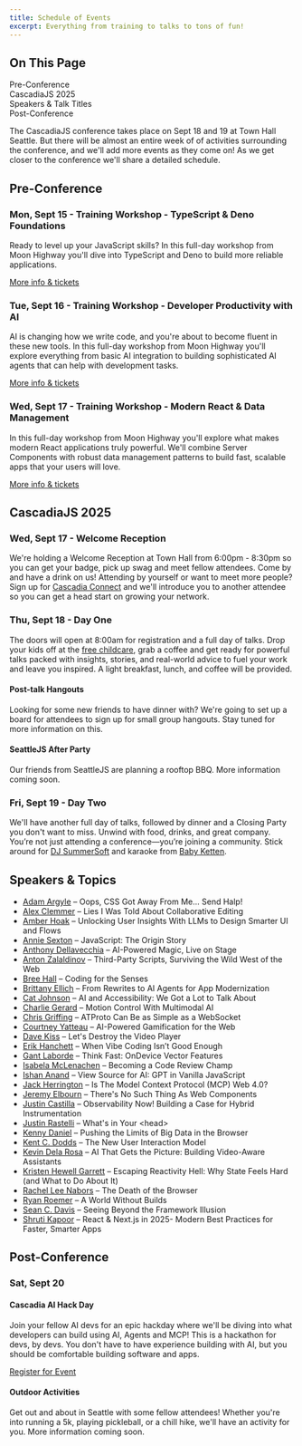 ```yaml
---
title: Schedule of Events
excerpt: Everything from training to talks to tons of fun!
---
```


<div id="toc">
<h2>On This Page</h2>
    <ul>
        <li><a href="#preconf">Pre-Conference</a></li>
        <li><a href="#cascadiajs">CascadiaJS 2025</a></li>
        <li><a href="#speakers">Speakers & Talk Titles</a></li>
        <li><a href="#postconf">Post-Conference</a></li>
    </ul>
</div>

The CascadiaJS conference takes place on Sept 18 and 19 at Town Hall Seattle. But there will be almost an entire week of of activities surrounding the conference, and we'll add more events as they come on! As we get closer to the conference we'll share a detailed schedule.

<h2 id="preconf">Pre-Conference</h2>

### Mon, Sept 15 - Training Workshop - TypeScript & Deno Foundations

Ready to level up your JavaScript skills? In this full-day workshop from Moon Highway you'll dive into TypeScript and Deno to build more reliable applications. 

<div class="cta secondary"><a href="/2025/trainings/typescript-and-deno-foundations">More info & tickets</a></div>

### Tue, Sept 16 - Training Workshop - Developer Productivity with AI

AI is changing how we write code, and you're about to become fluent in these new tools. In this full-day workshop from Moon Highway you'll explore everything from basic AI integration to building sophisticated AI agents that can help with development tasks.

<div class="cta secondary"><a href="/2025/trainings/developer-productivity-with-ai">More info & tickets</a></div>

### Wed, Sept 17 - Training Workshop - Modern React & Data Management

In this full-day workshop from Moon Highway you'll explore what makes modern React applications truly powerful. We'll combine Server Components with robust data management patterns to build fast, scalable apps that your users will love.

<div class="cta secondary"><a href="/2025/trainings/modern-react-and-data-management">More info & tickets</a></div>

<h2 id="cascadiajs">CascadiaJS 2025</h2>

### Wed, Sept 17 - Welcome Reception

We're holding a Welcome Reception at Town Hall from 6:00pm - 8:30pm so you can get your badge, pick up swag and meet fellow attendees. Come by and have a drink on us! Attending by yourself or want to meet more people? Sign up for [Cascadia Connect](https://airtable.com/app4aehCXEydAuxKX/pag7dXPfJZEMPcHid/form) and we'll introduce you to another attendee so you can get a head start on growing your network.  

### Thu, Sept 18 - Day One

The doors will open at 8:00am for registration and a full day of talks. Drop your kids off at the [free childcare](/2025/childcare), grab a coffee and get ready for powerful talks packed with insights, stories, and real-world advice to fuel your work and leave you inspired. A light breakfast, lunch, and coffee will be provided.

#### Post-talk Hangouts

Looking for some new friends to have dinner with? We're going to set up a board for attendees to sign up for small group hangouts. Stay tuned for more information on this. 

#### SeattleJS After Party

Our friends from SeattleJS are planning a rooftop BBQ. More information coming soon.

### Fri, Sept 19 - Day Two

We'll have another full day of talks, followed by dinner and a Closing Party you don't want to miss. Unwind with food, drinks, and great company. You’re not just attending a conference—you’re joining a community. Stick around for [DJ SummerSoft](https://www.instagram.com/djsummersoft/?hl=en) and karaoke from [Baby Ketten](https://babyketten.com/wa/).

<h2 id="speakers">Speakers & Topics</h2>

<ul>
  <li><a href="/2025/talks/oops-css-got-away-from-me-send-halp">Adam Argyle</a> – Oops, CSS Got Away From Me... Send Halp!</li>
  <li><a href="/2025/talks/lies-i-was-told-about-collaborative-editing">Alex Clemmer</a> – Lies I Was Told About Collaborative Editing</li>
 <!-- <li><a href="/2025/talks/a-identity-crisis-can-i-be-proud-of-this">Allan Deutsch</a> – [Talk Title TBD]</li>-->
  <li><a href="/2025/talks/unlocking-user-insights-with-llms-to-design-smarter-ui-and-flows">Amber Hoak</a> – Unlocking User Insights With LLMs to Design Smarter UI and Flows</li>
  <li><a href="/2025/talks/javascript-the-origin-story">Annie Sexton</a> – JavaScript: The Origin Story</li>
  <li><a href="/2025/talks/ai-powered-magic-live-on-stage">Anthony Dellavecchia</a> – AI-Powered Magic, Live on Stage</li>
  <li><a href="/2025/talks/third-party-scripts-surviving-the-wild-west-of-the-web">Anton Zalaldinov</a> – Third-Party Scripts, Surviving the Wild West of the Web</li>
  <li><a href="/2025/talks/coding-for-the-senses">Bree Hall</a> – Coding for the Senses</li>
  <li><a href="/2025/talks/from-rewrites-to-ai-agents-for-app-modernization">Brittany Ellich</a> – From Rewrites to AI Agents for App Modernization</li>
  <li><a href="/2025/talks/ai-and-accessibility-we-got-a-lot-to-talk-about">Cat Johnson</a> – AI and Accessibility: We Got a Lot to Talk About</li>
  <li><a href="/2025/talks/motion-control-with-multimodal-ai">Charlie Gerard</a> – Motion Control With Multimodal AI</li>
  <li><a href="/2025/talks/atproto-can-be-as-simple-as-a-websocket">Chris Griffing</a> – ATProto Can Be as Simple as a WebSocket</li>
  <li><a href="/2025/talks/ai-powered-gamification-for-the-web">Courtney Yatteau</a> – AI-Powered Gamification for the Web</li>
  <!--<li><a href="/2025/talks/a-identity-crisis-can-i-be-proud-of-this">Craig Dennis</a> – AIdentity Crisis: Can I Be Proud of This?</li>-->
  <li><a href="/2025/talks/lets-destroy-the-video-player">Dave Kiss</a> – Let's Destroy the Video Player</li>
  <li><a href="/2025/talks/when-vibe-coding-isnt-good-enough">Erik Hanchett</a> – When Vibe Coding Isn’t Good Enough</li>
  <li><a href="/2025/talks/think-fast-ondevice-vector-features">Gant Laborde</a> – Think Fast: OnDevice Vector Features</li>
  <!--<li><a href="/2025/talks/my-journey-as-a-solo-ai-entrepreneur">Harshitha Amit</a> – My Journey as a Solo AI Entrepreneur</li>-->
  <li><a href="/2025/talks/becoming-a-code-review-champ">Isabela McLenachen</a> – Becoming a Code Review Champ</li>
  <li><a href="/2025/talks/view-source-for-ai-gpt-in-vanilla-javascript">Ishan Anand</a> – View Source for AI: GPT in Vanilla JavaScript</li>
  <li><a href="/2025/talks/tanstack-is-your-new-favorite-framework">Jack Herrington</a> – Is The Model Context Protocol (MCP) Web 4.0?</li>
  <li><a href="/2025/talks/theres-no-such-thing-as-web-components">Jeremy Elbourn</a> – There's No Such Thing As Web Components</li>
  <li><a href="/2025/talks/observability-now-building-a-case-for-hybrid-instrumentation">Justin Castilla</a> – Observability Now! Building a Case for Hybrid Instrumentation</li>
  <li><a href="/2025/talks/whats-in-your-head">Justin Rastelli</a> – What's in Your &lt;head&gt;</li>
  <li><a href="/2025/talks/pushing-the-limits-of-big-data-in-the-browser">Kenny Daniel</a> – Pushing the Limits of Big Data in the Browser</li>
  <li><a href="/2025/talks/the-new-user-interaction-model">Kent C. Dodds</a> – The New User Interaction Model</li>
  <li><a href="/2025/talks/ai-that-gets-the-picture-building-video-aware-assistants">Kevin Dela Rosa</a> – AI That Gets the Picture: Building Video-Aware Assistants</li>
  <!--<li><a href="/2025/talks/piloting-ai-coding-agents">Kevin Whinnery</a> – Piloting AI Coding Agents</li>-->
  <li><a href="/2025/talks/escaping-reactivity-hell-why-state-feels-hard-and-what-to-do-about-it">Kristen Hewell Garrett</a> – Escaping Reactivity Hell: Why State Feels Hard (and What to Do About It)</li>
  <li><a href="/2025/talks/the-death-of-the-browser">Rachel Lee Nabors</a> – The Death of the Browser</li>
  <li><a href="/2025/talks/a-world-without-builds">Ryan Roemer</a> – A World Without Builds</li>
  <li><a href="/2025/talks/seeing-beyond-the-framework-illusion">Sean C. Davis</a> – Seeing Beyond the Framework Illusion</li>
  <li><a href="/2025/talks/react-and-nextjs-in-2025">Shruti Kapoor</a> – React & Next.js in 2025- Modern Best Practices for Faster, Smarter Apps</li>
  <!--<li><a href="/2025/talks/how-to-win-developers-and-influence-adoption">Will Klein</a> – How to Win Developers and Influence Adoption</li>-->
</ul>

<h2 id="postconf">Post-Conference</h2>

### Sat, Sept 20

#### Cascadia AI Hack Day

Join your fellow AI devs for an epic hackday where we'll be diving into what developers can build using AI, Agents and MCP! ​​This is a hackathon for devs, by devs. You don't have to have experience building with AI, but you should be comfortable building software and apps.

<a href="https://lu.ma/event/evt-yYQE7X8dyXz6mjz" class="luma-checkout--button" data-luma-action="checkout" data-luma-event-id="evt-yYQE7X8dyXz6mjz">Register for Event</a>

<script id="luma-checkout" src="https://embed.lu.ma/checkout-button.js"></script>

#### Outdoor Activities

Get out and about in Seattle with some fellow attendees! Whether you're into running a 5k, playing pickleball, or a chill hike, we'll have an activity for you. More information coming soon.
